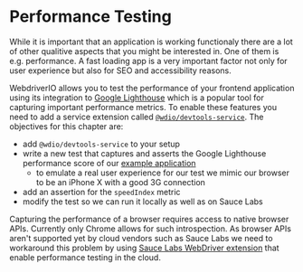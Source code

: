 Performance Testing
===================

While it is important that an application is working functionaly there are a lot of other qualitive aspects that you might be interested in. One of them is e.g. performance. A fast loading app is a very important factor not only for user experience but also for SEO and accessibility reasons.

WebdriverIO allows you to test the performance of your frontend application using its integration to [Google Lighthouse](https://developers.google.com/web/tools/lighthouse) which is a popular tool for capturing important performance metrics. To enable these features you need to add a service extension called [`@wdio/devtools-service`](https://www.npmjs.com/package/@wdio/devtools-service). The objectives for this chapter are:

- add `@wdio/devtools-service` to your setup
- write a new test that captures and asserts the Google Lighthouse performance score of our [example application](https://react-redux.realworld.io/)
    - to emulate a real user experience for our test we mimic our browser to be an iPhone X with a good 3G connection
- add an assertion for the `speedIndex` metric
- modify the test so we can run it locally as well as on Sauce Labs

Capturing the performance of a browser requires access to native browser APIs. Currently only Chrome allows for such introspection. As browser APIs aren't supported yet by cloud vendors such as Sauce Labs we need to workaround this problem by using [Sauce Labs WebDriver extension](https://wiki.saucelabs.com/display/DOCS/Measure+Page+Load+Performance+Using+Test+Automation) that enable performance testing in the cloud.
